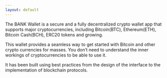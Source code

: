 ```yaml
---
layout: default
---
```


The BANK Wallet is a secure and a fully decentralized crypto wallet app that supports major cryptocurrencies, including Bitcoin(BTC), Ethereum(ETH), Bitcoin Cash(BCH), ERC20 tokens and growing.

This wallet provides a seamless way to get started with Bitcoin and other crypto currencies for masses. You don’t need to understand the inner workings of cryptocurrencies to be able to use it.

It has been built using best practices from the design of the interface to the implementation of blockchain protocols.

